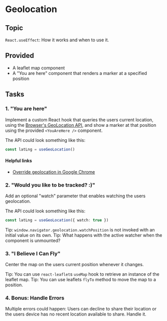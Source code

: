 # Geolocation

## Topic

`React.useEffect`: How it works and when to use it.

## Provided

- A leaflet map component
- A "You are here" component that renders a marker at a specified position

## Tasks

### 1. "You are here"

Implement a custom React hook that queries the users current location, using the [Browser's GeoLocation API](https://developer.mozilla.org/en-US/docs/Web/API/Geolocation), and show a marker at that position using the provided `<YouAreHere />` component.

The API could look something like this:

```ts
const latLng = useGeoLocation()
```

#### Helpful links

- [Override geolocation in Google Chrome](https://developer.chrome.com/docs/devtools/device-mode/geolocation/)

### 2. "Would you like to be tracked? :)"

Add an optional "watch" parameter that enables watching the users geolocation.

The API could look something like this:

```ts
const latLng = useGeoLocation({ watch: true })
```

Tip: `window.navigator.geolocation.watchPosition` is not invoked with an initial value on its own.
Tip: What happens with the active watcher when the component is unmounted?

### 3. "I Believe I Can Fly"

Center the map on the users current position whenever it changes.

Tip: You can use `react-leaflet`s `useMap` hook to retrieve an instance of the leaflet map.
Tip: You can use leaflets `flyTo` method to move the map to a position.

### 4. Bonus: Handle Errors

Multiple errors could happen: Users can decline to share their location or the users device has no recent location available to share.
Handle it.
